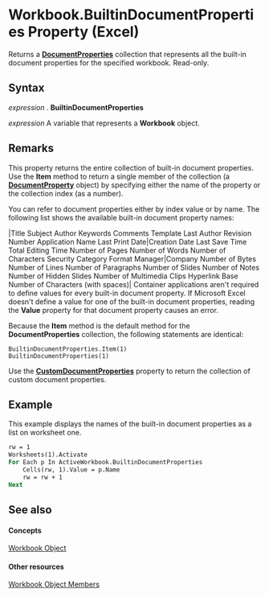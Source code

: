 
# Workbook.BuiltinDocumentProperties Property (Excel)

Returns a  **[DocumentProperties](http://msdn.microsoft.com/library/90d42786-7d9a-b604-dbdf-88db41cbe69b%28Office.15%29.aspx)** collection that represents all the built-in document properties for the specified workbook. Read-only.


## Syntax

 _expression_ . **BuiltinDocumentProperties**

 _expression_ A variable that represents a **Workbook** object.


## Remarks

This property returns the entire collection of built-in document properties. Use the  **Item** method to return a single member of the collection (a **[DocumentProperty](http://msdn.microsoft.com/library/dd54ca3c-e0e2-4816-539a-17c5b4a928b1%28Office.15%29.aspx)** object) by specifying either the name of the property or the collection index (as a number).

You can refer to document properties either by index value or by name. The following list shows the available built-in document property names:



|Title Subject Author Keywords Comments Template Last Author Revision Number Application Name Last Print Date|Creation Date Last Save Time Total Editing Time Number of Pages Number of Words Number of Characters Security Category Format Manager|Company Number of Bytes Number of Lines Number of Paragraphs Number of Slides Number of Notes Number of Hidden Slides Number of Multimedia Clips Hyperlink Base Number of Characters (with spaces)|
Container applications aren't required to define values for every built-in document property. If Microsoft Excel doesn't define a value for one of the built-in document properties, reading the  **Value** property for that document property causes an error.

Because the  **Item** method is the default method for the **DocumentProperties** collection, the following statements are identical:




```
BuiltinDocumentProperties.Item(1) 
BuiltinDocumentProperties(1)
```

Use the  **[CustomDocumentProperties](8470adbb-5b10-96ba-71f7-c667c33b6707.md)** property to return the collection of custom document properties.


## Example

This example displays the names of the built-in document properties as a list on worksheet one.


```vb
rw = 1 
Worksheets(1).Activate 
For Each p In ActiveWorkbook.BuiltinDocumentProperties 
    Cells(rw, 1).Value = p.Name 
    rw = rw + 1 
Next
```


## See also


#### Concepts


[Workbook Object](8c00aa60-c974-eed3-0812-3c9625eb0d4c.md)
#### Other resources


[Workbook Object Members](dce102a3-25de-3ff4-2ce5-bc56e08baca7.md)
